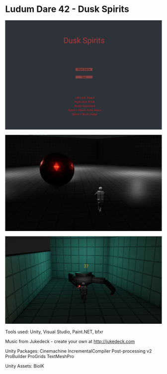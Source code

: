 # Ludum Dare 42 - Dusk Spirits


![Alt text](https://github.com/tinamil/Ludum-Dare-42/blob/master/Dusk%20Spirits%20Title%20Screen.png?raw=true)

![Alt text](https://github.com/tinamil/Ludum-Dare-42/blob/master/Dusk%20Spirits%20Action%20Shot.png?raw=true)

![Alt text](https://github.com/tinamil/Ludum-Dare-42/blob/master/Dusk%20Spirits%20Action%20Shot%202.png?raw=true)


Tools used:
Unity, Visual Studio, Paint.NET, bfxr

Music from Jukedeck - create your own at http://jukedeck.com

Unity Packages:
Cinemachine
IncrementalCompiler
Post-processing v2
ProBuilder
ProGrids
TextMeshPro

Unity Assets:
BioIK
